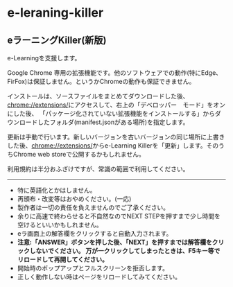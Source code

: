 # e-leraning-killer
## eラーニングKiller(新版)

e-Learningを支援します。

Google Chrome 専用の拡張機能です。他のソフトウェアでの動作(特にEdge、FirFox)は保証しません。というかChromeの動作も保証できません。

インストールは、ソースファイルをまとめてダウンロードした後、<chrome://extensions/>にアクセスして、右上の「デベロッパー　モード」をオンにした後、
「パッケージ化されていない拡張機能をインストールする」からダウンロードしたフォルダ(manifest.jsonがある場所)を指定します。

更新は手動で行います。新しいバージョンを古いバージョンの同じ場所に上書きした後、<chrome://extensions/>からe-Learning Killerを「更新」します。そのうちChrome web storeで公開するかもしれません。

利用規約は半分おふざけですが、常識の範囲で利用してください。
***
* 特に英語化とかはしません。
* 再頒布・改変等はおやめください。(一応)<br>
* 製作者は一切の責任を負えませんのでご了承ください。<br>
* 余りに高速で終わらせると不自然なのでNEXT STEPを押すまで少し時間を空けるといいかもしれません。<br>
* eラ画面上の解答欄をクリックすると自動入力されます。<BR>
* **注意:「ANSWER」ボタンを押した後、「NEXT」を押すまでは解答欄をクリックしないでください。
  万が一クリックしてしまったときは、F5キー等でリロードして再開してください。**	
* 開始時のポップアップとフルスクリーンを拒否します。
* 正しく動作しない時はページをリロードしてみてください。
